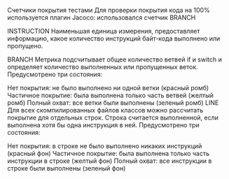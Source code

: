 Счетчики покрытия тестами
Для проверки покрытия кода на 100% используется плагин Jacoco: использовался счетчик BRANCH

INSTRUCTION
Наименьшая единица измерения, предоставляет информацию, какое количество инструкций байт-кода выполнено или пропущено.

BRANCH
Метрика подсчитывает общее количество ветвей if и switch и определяет количество выполненных или пропущенных веток. Предусмотрено три состояния:

Нет покрытия: не было выполнено ни одной ветки (красный ромб)
Частичное покрытие: была выполнена только часть ветвей (желтый ромб)
Полный охват: все ветки были выполнены (зеленый ромб)
LINE
Для всех скомпилированных файлов классов можно рассчитать покрытие для отдельных строк. Строка считается выполненной, если выполнена хотя бы одна инструкция в ней. Предусмотрено три состояния:

Нет покрытия: в строке не было выполнено никаких инструкций (красный фон)
Частичное покрытие: была выполнена только часть инструкции в строке (желтый фон)
Полный охват: все инструкции в строке были выполнены (зеленый фон)